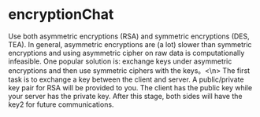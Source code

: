 # encryptionChat
Use both asymmetric encryptions (RSA) and symmetric encryptions (DES, TEA). In general, asymmetric encryptions are (a lot) slower than symmetric encryptions and using asymmetric cipher on raw data is computationally infeasible. One popular solution is: exchange keys under asymmetric encryptions and then use symmetric ciphers with the keys。<\n>
The first task is to exchange a key between the client and server. A public/private key pair for RSA will be provided to you. The client has the public key while your server has the private key. After this stage, both sides will have the key2 for future communications.
